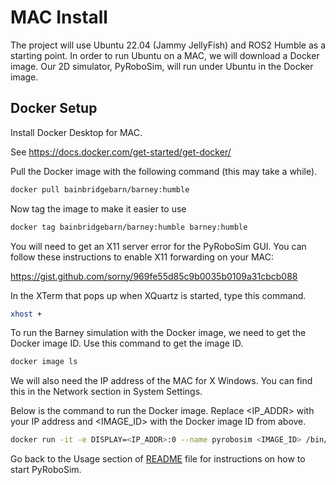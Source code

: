 # MAC Install

The project will use Ubuntu 22.04 (Jammy JellyFish) and ROS2 Humble as a starting point. In order to run Ubuntu on a MAC, we will download a Docker image. Our 2D simulator, PyRoboSim, will run under Ubuntu in the Docker image.

## Docker Setup

Install Docker Desktop for MAC.

See https://docs.docker.com/get-started/get-docker/

Pull the Docker image with the following command (this may take a while).

```bash
docker pull bainbridgebarn/barney:humble
```

Now tag the image to make it easier to use

```bash
docker tag bainbridgebarn/barney:humble barney:humble
```

You will need to get an X11 server error for the PyRoboSim GUI. You can  follow these instructions to enable X11 forwarding on your MAC:

https://gist.github.com/sorny/969fe55d85c9b0035b0109a31cbcb088

In the XTerm that pops up when XQuartz is started, type this command.

```bash
xhost +
```

To run the Barney simulation with the Docker image, we need to get the Docker image ID.
Use this command to get the image ID.

```bash
docker image ls
```

We will also need the IP address of the MAC for X Windows.
You can find this in the Network section in System Settings.

Below is the command to run the Docker image. Replace <IP_ADDR> with your IP address and <IMAGE_ID> with the Docker image ID from above.

```bash
docker run -it -e DISPLAY=<IP_ADDR>:0 --name pyrobosim <IMAGE_ID> /bin/bash
```

Go back to the Usage section of [README](./README.md) file for instructions on how to start PyRoboSim.
